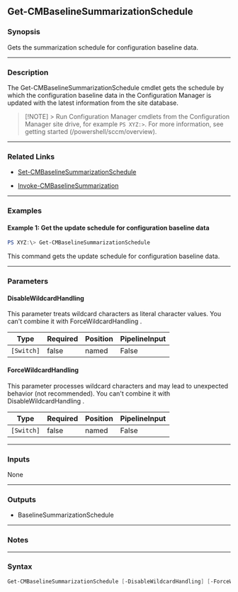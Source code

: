 Get-CMBaselineSummarizationSchedule
-----------------------------------




### Synopsis
Gets the summarization schedule for configuration baseline data.



---


### Description

The Get-CMBaselineSummarizationSchedule cmdlet gets the schedule by which the configuration baseline data in the Configuration Manager is updated with the latest information from the site database.



> [!NOTE] > Run Configuration Manager cmdlets from the Configuration Manager site drive, for example `PS XYZ:>`. For more information, see getting started (/powershell/sccm/overview).



---


### Related Links
* [Set-CMBaselineSummarizationSchedule](Set-CMBaselineSummarizationSchedule)



* [Invoke-CMBaselineSummarization](Invoke-CMBaselineSummarization)





---


### Examples
#### Example 1: Get the update schedule for configuration baseline data
```PowerShell
PS XYZ:\> Get-CMBaselineSummarizationSchedule
```
This command gets the update schedule for configuration baseline data.


---


### Parameters
#### **DisableWildcardHandling**

This parameter treats wildcard characters as literal character values. You can't combine it with ForceWildcardHandling .






|Type      |Required|Position|PipelineInput|
|----------|--------|--------|-------------|
|`[Switch]`|false   |named   |False        |



#### **ForceWildcardHandling**

This parameter processes wildcard characters and may lead to unexpected behavior (not recommended). You can't combine it with DisableWildcardHandling .






|Type      |Required|Position|PipelineInput|
|----------|--------|--------|-------------|
|`[Switch]`|false   |named   |False        |





---


### Inputs
None





---


### Outputs
* BaselineSummarizationSchedule






---


### Notes




---


### Syntax
```PowerShell
Get-CMBaselineSummarizationSchedule [-DisableWildcardHandling] [-ForceWildcardHandling] [<CommonParameters>]
```

